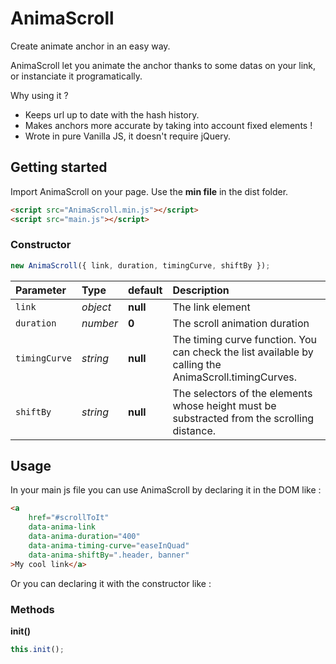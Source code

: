 # AnimaScroll
Create animate anchor in an easy way.

AnimaScroll let you animate the anchor thanks to some datas on your link, or instanciate it programatically.

Why using it ?
- Keeps url up to date with the hash history.
- Makes anchors more accurate by taking into account fixed elements !
- Wrote in pure Vanilla JS, it doesn't require jQuery.

## Getting started

Import AnimaScroll on your page. Use the **min file** in the dist folder.
```html
<script src="AnimaScroll.min.js"></script>
<script src="main.js"></script>
```

### Constructor
```javascript
new AnimaScroll({ link, duration, timingCurve, shiftBy });
```
| Parameter	       | Type       | default   | Description                                                                                          |
| :--------------- |:-----------| :---------| :----------------------------------------------------------------------------------------------------|
| `link`           | *object*   | **null**  | The link element                                                                                      |
| `duration`       | *number*   | **0**     | The scroll animation duration                                                                         |
| `timingCurve`    | *string*   | **null**      | The timing curve function. You can check the list available by calling the AnimaScroll.timingCurves.  |
| `shiftBy`        | *string*   | **null**      | The selectors of the elements whose height must be substracted from the scrolling distance.           |

## Usage

In your main js file you can use AnimaScroll by declaring it in the DOM like :

```html
<a 
	href="#scrollToIt"
	data-anima-link
	data-anima-duration="400"
	data-anima-timing-curve="easeInQuad"
	data-anima-shiftBy=".header, banner"
>My cool link</a>
```

Or you can declaring it with the constructor like :


### Methods
**init()**
```javascript
this.init();
```